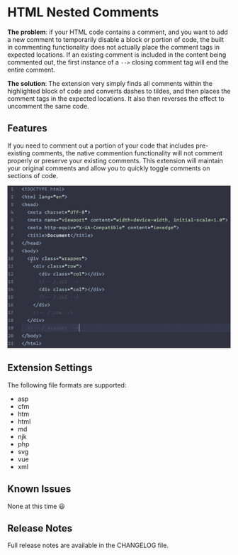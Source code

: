 # HTML Nested Comments

**The problem**: if your HTML code contains a comment, and you want to add a new comment to temporarily disable a block or portion of code, the built in commenting functionality does not actually place the comment tags in expected locations. If an existing comment is included in the content being commented out, the first instance of a `-->` closing comment tag will end the entire comment.

**The solution**: The extension very simply finds all comments within the highlighted block of code and converts dashes to tildes, and then places the comment tags in the expected locations. It also then reverses the effect to uncomment the same code.

## Features

If you need to comment out a portion of your code that includes pre-existing comments, the native commention functionality will not comment properly or preserve your existing comments. This extension will maintain your original comments and allow you to quickly toggle comments on sections of code.

![code before nesting](images/demo.gif)

## Extension Settings

The following file formats are supported:

- asp
- cfm
- htm
- html
- md
- njk
- php
- svg
- vue
- xml

## Known Issues

None at this time 😃

## Release Notes

Full release notes are available in the CHANGELOG file.